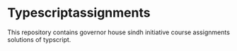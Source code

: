 # Typescriptassignments
This repository contains governor house sindh initiative course assignments solutions of typscript.
